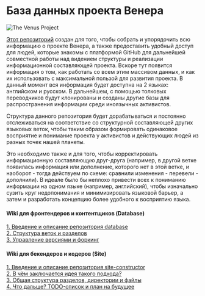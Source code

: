 База данных проекта Венера
===============
![The Venus Project](http://i.imgur.com/0DtJ5Om.png)

[Этот репозиторий](https://github.com/thevenusproject-dev/database/blob/RU/README.md) создан для того, чтобы собрать и упорядочить всю информацию о проекте Венера, а также предоставить удобный доступ для людей, которые знакомы с платформой GitHub для дальнейшей совместной работы над видением структуры и реализации информационной составляющей проекта. Вскоре тут появится информация о том, как работать со всем этим массивом данных, и как их использовать с максимальной пользой для развития проекта. В данный момент вся информация будет доступна на 2 языках: английском и русском. В дальнейшем, с помощью толковых переводчиков будут клонированы и созданы другие базы для распространения информации среди иноязычных активистов.

Структура данного репозитория будет дорабатываться и постоянно отслеживаться на соответствие со структурной составляющей других языковых веток, чтобы таким образом формировать одинаковое восприятие и понимание проекта у активистов и действующих людей из разных точек нашей планеты.

Это необходимо также и для того, чтобы корректировать информационную составляющую друг-друга (например, в другой ветке появилась информация или дополнение, которого нет в этой ветке, и наоборот - тогда действуем по схеме: сравнили изменения - перевели - дополнили). В идеале было бы неплохо привести всех к пониманию информации на одном языке (например, английский), чтобы изначально сузить круг недопонимания и минимизировать языковой барьер, а затем и разработать концепцию более удобного к восприятию языка.

#### Wiki для фронтендеров и контентщиков (Database)

[1. Введение и описание репозитория database](https://github.com/thevenusproject-dev/database/wiki/0.-Introduction)  
[2. Структура веток и разделов](https://github.com/thevenusproject-dev/database/wiki/1.-Branches-and-overall-structure)  
[3. Управление версиями и форкинг](https://github.com/thevenusproject-dev/database/wiki/2.-Forking)  

#### Wiki для бекендеров и кодеров (Site)

[1. Введение и описание репозитория site-constructor](https://github.com/thevenusproject-dev/site-constructor/wiki/0.-What-is-it-all-about%3F)  
[2. В чём заключается идея такого подхода?](https://github.com/thevenusproject-dev/site-constructor/wiki/1.-The-idea-behind-all-this-stuff)  
[3. Общая структура разделов, директории и файлы](https://github.com/thevenusproject-dev/site-constructor/wiki/2.-Dirs-and-subdirs,-overall-repo-structure)  
[4. Что дальше? TODO-список и план на будущее](https://github.com/thevenusproject-dev/site-constructor/wiki/3.-What's-next%3F)  
